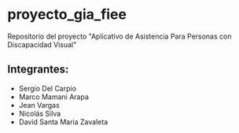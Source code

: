 # proyecto_gia_fiee

Repositorio del proyecto "Aplicativo de Asistencia Para Personas con Discapacidad Visual"

## Integrantes:

- Sergio Del Carpio
- Marco Mamani Arapa
- Jean Vargas
- Nicolás Silva
- David Santa Maria Zavaleta